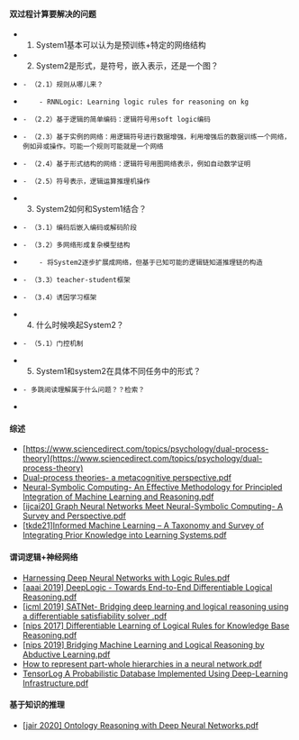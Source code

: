 #### 双过程计算要解决的问题

* 1. System1基本可以认为是预训练+特定的网络结构
* 2. System2是形式，是符号，嵌入表示，还是一个图？
*     - （2.1）规则从哪儿来？
*         - RNNLogic: Learning logic rules for reasoning on kg 
*     - （2.2）基于逻辑的简单编码：逻辑符号用soft logic编码
*     - （2.3）基于实例的网络：用逻辑符号进行数据增强，利用增强后的数据训练一个网络，例如异或操作。可能一个规则可能就是一个网络
*     - （2.4）基于形式结构的网络：逻辑符号用图网络表示，例如自动数学证明
*     - （2.5）符号表示，逻辑运算推理机操作
* 3. System2如何和System1结合？
*     - （3.1）编码后嵌入编码或解码阶段
*     - （3.2）多网络形成复杂模型结构
*         - 将System2逐步扩展成网络，但基于已知可能的逻辑链知道推理链的构造
*     - （3.3）teacher-student框架
*     - （3.4）诱因学习框架
* 4. 什么时候唤起System2？
*     - （5.1）门控机制
* 5. System1和system2在具体不同任务中的形式？
*     - 多跳阅读理解属于什么问题？？检索？
*     

#### 综述
* [https://www.sciencedirect.com/topics/psychology/dual-process-theory](https://www.sciencedirect.com/topics/psychology/dual-process-theory)
* [Dual-process theories- a metacognitive perspective.pdf](https://github.com/ICTKC/MustReadPapers_DPC/files/6682304/Dual-process.theories-.a.metacognitive.perspective.pdf)
* [Neural-Symbolic Computing- An Effective Methodology for Principled Integration of Machine Learning and Reasoning.pdf](https://github.com/ICTKC/MustReadPapers_DPC/files/6682298/Neural-Symbolic.Computing-.An.Effective.Methodology.for.Principled.Integration.of.Machine.Learning.and.Reasoning.pdf)
* [[ijcai20] Graph Neural Networks Meet Neural-Symbolic Computing- A Survey and Perspective.pdf](https://github.com/ICTKC/MustReadPapers_DPC/files/6682301/ijcai20.Graph.Neural.Networks.Meet.Neural-Symbolic.Computing-.A.Survey.and.Perspective.pdf)
* [[tkde21]Informed Machine Learning – A Taxonomy and Survey of Integrating Prior Knowledge into Learning Systems.pdf](https://github.com/ICTKC/MustReadPapers_DPC/files/6723067/tkde21.Informed.Machine.Learning.A.Taxonomy.and.Survey.of.Integrating.Prior.Knowledge.into.Learning.Systems.pdf)


#### 谓词逻辑+神经网络
* [Harnessing Deep Neural Networks with Logic Rules.pdf](https://github.com/ICTKC/MustReadPapers_DPC/files/6682300/Harnessing.Deep.Neural.Networks.with.Logic.Rules.pdf)
* [[aaai 2019] DeepLogic - Towards End-to-End Differentiable Logical Reasoning.pdf](https://github.com/ICTKC/MustReadPapers_DPC/files/6682314/aaai.2019.DeepLogic.-.Towards.End-to-End.Differentiable.Logical.Reasoning.pdf) 
* [[icml 2019] SATNet- Bridging deep learning and logical reasoning using a differentiable satisfiability solver .pdf](https://github.com/ICTKC/MustReadPapers_DPC/files/6682316/icml.2019.SATNet-.Bridging.deep.learning.and.logical.reasoning.using.a.differentiable.satisfiability.solver.pdf)
* [[nips 2017] Differentiable Learning of Logical Rules for Knowledge Base Reasoning.pdf](https://github.com/ICTKC/MustReadPapers_DPC/files/6682318/nips.2017.Differentiable.Learning.of.Logical.Rules.for.Knowledge.Base.Reasoning.pdf)
* [[nips 2019] Bridging Machine Learning and Logical Reasoning by Abductive Learning.pdf](https://github.com/ICTKC/MustReadPapers_DPC/files/6682319/nips.2019.Bridging.Machine.Learning.and.Logical.Reasoning.by.Abductive.Learning.pdf)
* [How to represent part-whole hierarchies in a neural network.pdf](https://github.com/ICTKC/MustReadPapers_DPC/files/6682320/How.to.represent.part-whole.hierarchies.in.a.neural.network.pdf)
* [TensorLog  A Probabilistic Database Implemented Using Deep-Learning Infrastructure.pdf](https://github.com/ICTKC/MustReadPapers_DPC/files/6682321/TensorLog.A.Probabilistic.Database.Implemented.Using.Deep-Learning.Infrastructure.pdf)

#### 基于知识的推理
* [[jair 2020] Ontology Reasoning with Deep Neural Networks.pdf](https://github.com/ICTKC/MustReadPapers_DPC/files/6682317/jair.2020.Ontology.Reasoning.with.Deep.Neural.Networks.pdf)

